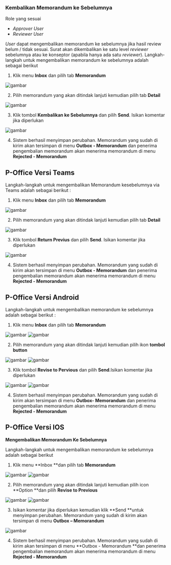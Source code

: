 ### Kembalikan Memorandum ke Sebelumnya

Role yang sesuai

- *Approver User*
- *Reviewer User*

*User* dapat mengembalikan memorandum ke sebelumnya jika hasil review belum / tidak sesuai. Surat akan dikembalikan ke satu level *reviewer* sebelumnya atau ke konseptor (apabila hanya ada satu *reviewer*). Langkah-langkah untuk mengembalikan memorandum ke sebelumnya adalah sebagai berikut

1. Klik menu **Inbox** dan pilih tab **Memorandum**

![gambar](SC_Memorandum/MM38.png)

2. Pilih memorandum yang akan ditindak lanjuti kemudian pilih tab **Detail**

![gambar](SC_Memorandum/MM39.png)

3. Klik tombol **Kembalikan ke Sebelumnya** dan pilih **Send**. Isikan komentar jika diperlukan

![gambar](SC_Memorandum/MM40.png)

4. Sistem berhasil menyimpan perubahan. Memorandum yang sudah di kirim akan tersimpan di menu **Outbox - Memorandum** dan penerima pengembalian memorandum akan menerima memorandum di menu **Rejected - Memorandum**

## **P-Office Versi Teams**

Langkah-langkah untuk mengembalikan Memorandum kesebelumnya via Teams adalah sebagai berikut :

1. Klik menu **Inbox** dan pilih tab **Memorandum**

![gambar](Memorandum/MM_Teams/MM39.png)

2. Pilih memorandum yang akan ditindak lanjuti kemudian pilih tab **Detail**

![gambar](Memorandum/MM_Teams/MM40.png)

3. Klik tombol **Return Previus** dan pilih **Send**. Isikan komentar jika diperlukan

![gambar](Memorandum/MM_Teams/MM41.png)

4. Sistem berhasil menyimpan perubahan. Memorandum yang sudah di kirim akan tersimpan di menu **Outbox - Memorandum** dan penerima pengembalian memorandum akan menerima memorandum di menu **Rejected - Memorandum**


## **P-Office Versi Android**

Langkah-langkah untuk mengembalikan memorandum ke sebelumnya adalah sebagai berikut :

1. Klik menu **Inbox** dan pilih tab **Memorandum**

![gambar](Memorandum/MM_Android/Kembalimemo/A01.jpg) ![gambar](Memorandum/MM_Android/Kembalimemo/A02.jpg)

2. Pilih memorandum yang akan ditindak lanjuti kemudian pilih ikon **tombol button**

![gambar](Memorandum/MM_Android/Kembalimemo/A03.jpg) ![gambar](Memorandum/MM_Android/Kembalimemo/A04.jpg)

3. Klik tombol **Revise to Pervious** dan pilih **Send**.Isikan komentar jika diperlukan

![gambar](Memorandum/MM_Android/Kembalimemo/A05.jpg) ![gambar](Memorandum/MM_Android/Kembalimemo/A06.jpg)

4. Sistem berhasil menyimpan perubahan. Memorandum yang sudah di kirim akan tersimpan di menu **Outbox- Memorandum** dan penerima pengembalian memorandum akan menerima memorandum di menu **Rejected - Memorandum**



## **P-Office Versi IOS**

**Mengembalikan Memorandum Ke Sebelumnya**

Langkah-langkah untuk mengembalikan memorandum ke sebelumnya adalah sebagai berikut

1.	Klik menu **Inbox **dan pilih tab **Memorandum**

![gambar](Memorandum/MM_IOS/MM.77.png)
![gambar](Memorandum/MM_IOS/MM-78.png)

2.	Pilih memorandum yang akan ditindak lanjuti kemudian pilih icon **Option **dan pilih **Revise to Previous**

![gambar](Memorandum/MM_IOS/MM-40.png)
![gambar](Memorandum/MM_IOS/MM-41.png)

3.	Isikan komentar jika diperlukan kemudian klik **Send **untuk menyimpan perubahan. Memorandum yang sudah di kirim akan tersimpan di menu **Outbox – Memorandum**

![gambar](Memorandum/MM_IOS/MM-42.png)

4.	Sistem berhasil menyimpan perubahan. Memorandum yang sudah di kirim akan tersimpan di menu **Outbox - Memorandum **dan penerima pengembalian memorandum akan menerima memorandum di menu **Rejected - Memorandum**